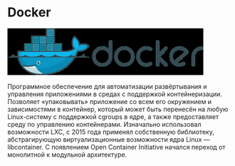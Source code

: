# Docker
![Докер](./lec4_71_ris_0.png)

Программное обеспечение для автоматизации
развёртывания и управления приложениями в средах с
поддержкой контейнеризации. Позволяет «упаковывать»
приложение со всем его окружением и зависимостями
в контейнер, который может быть перенесён на любую
Linux-систему с поддержкой cgroups в ядре, а также
предоставляет среду по управлению контейнерами.
Изначально использовал возможности LXC, с 2015 года
применял собственную библиотеку, абстрагирующую
виртуализационные возможности ядра Linux —
libcontainer. С появлением Open Container Initiative
начался переход от монолитной к модульной
архитектуре.

<!-- _footer: Docker Inc. Empowering App Development for Developers | Docker [Электронный ресурс]//URL: https://www.docker.com/ (дата обращения: 19.03.2020) -->
